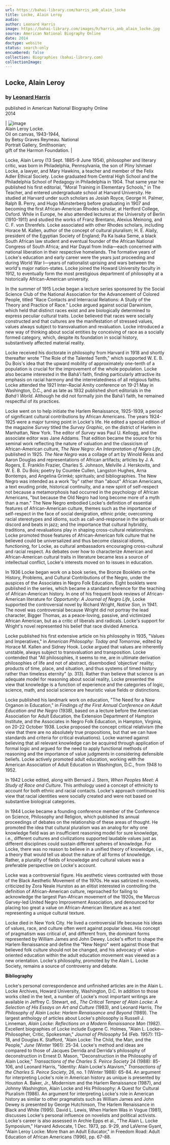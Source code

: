```yaml
---
url: https://bahai-library.com/harris_anb_alain_locke
title: Locke, Alain Leroy
audio: 
author: Leonard Harris
image: https://bahai-library.com/images/h/harris_anb_alain_locke.jpg
source: American National Biography Online
date: 2014
doctype: website
status: search-only
encumbered: false
collection: Biographies (bahai-library.com)
collectionImage: 
---
```



## Locke, Alain Leroy

### by [Leonard Harris](https://bahai-library.com/author/Leonard+Harris)

published in American National Biography Online  
2014


| ![image](https://bahai-library.com/images/h/harris_anb_alain_locke.jpg)  
Alain Leroy Locke.  
Oil on canvas, 1943-1944,  
by Betsy Graves Reyneau. National  
Portrait Gallery, Smithsonian;  
gift of the Harmon Foundation. |

Locke, Alain Leroy (13 Sept. 1885-9 June 1954), philosopher and literary critic, was born in Philadelphia, Pennsylvania, the son of Pliny Ishmael Locke, a lawyer, and Mary Hawkins, a teacher and member of the Felix Adler Ethical Society. Locke graduated from Central High School and the Philadelphia School of Pedagogy in Philadelphia in 1904. That same year he published his first editorial, "Moral Training in Elementary Schools," in The Teacher, and entered undergraduate school at Harvard University. He studied at Harvard under such scholars as Josiah Royce, George H. Palmer, Ralph B. Perry, and Hugo Münsterberg before graduating in 1907 and becoming the first African-American Rhodes scholar, at Hertford College, Oxford. While in Europe, he also attended lectures at the University of Berlin (1910-1911) and studied the works of Franz Brentano, Alexius Meinong, and C. F. von Ehrenfels. Locke associated with other Rhodes scholars, including Horace M. Kallen, author of the concept of cultural pluralism; H. E. Alaily, president of the Egyptian Society of England; Pa Ka Isaka Seme, a black South African law student and eventual founder of the African National Congress of South Africa; and Har Dayal from India—each concerned with national liberation in their respective homelands. The formative years of Locke's education and early career were the years just proceeding and during World War I—years of nationalist uprising and wars between the world's major nation-states. Locke joined the Howard University faculty in 1912, to eventually form the most prestigious department of philosophy at a historically African-American university.

In the summer of 1915 Locke began a lecture series sponsored by the Social Science Club of the National Association for the Advancement of Colored People, titled "Race Contacts and Interracial Relations: A Study of the Theory and Practice of Race." Locke argued against social Darwinism, which held that distinct races exist and are biologically determined to express peculiar cultural traits. Locke believed that races were socially constructed and that cultures are the manifestation of stressed values, values always subject to transvaluation and revaluation. Locke introduced a new way of thinking about social entities by conceiving of race as a socially formed category, which, despite its foundation in social history, substantively affected material reality.

Locke received his doctorate in philosophy from Harvard in 1918 and shortly thereafter wrote "The Role of the Talented Tenth," which supported W. E. B. Du Bois's idea that the upward mobility of approximately one-tenth of a population is crucial for the improvement of the whole population. Locke also became interested in the Bahá'í faith, finding particularly attractive its emphasis on racial harmony and the interrelatedness of all religious faiths. Locke attended the 1921 Inter-Racial Amity conference on 19-21 May in Washington, D.C., and as late as 1932 published short editorials in the _Bahá'í World_. Although he did not formally join the Bahá'í faith, he remained respectful of its practices.

Locke went on to help initiate the Harlem Renaissance, 1925-1939, a period of significant cultural contributions by African Americans. The years 1924-1925 were a major turning point in Locke's life. He edited a special edition of the magazine _Survey_ titled the _Survey Graphic_, on the district of Harlem in Manhattan, New York. The editor of _Survey_ was Paul U. Kellogg, and the associate editor was Jane Addams. That edition became the source for his seminal work reflecting the nature of valuation and the classicism of African-American culture, _The New Negro: An Interpretation of Negro Life_, published in 1925. _The New Negro_ was a collage of art by Winold Reiss and Aaron Douglas and representations of African artifacts; articles by J. A. Rogers, E. Franklin Frazier, Charles S. Johnson, Melville J. Herskovits, and W. E. B. Du Bois; poetry by Countée Cullen, Langston Hughes, Arna Bontemps, and Angelina Grimké; spirituals; and bibliographies. The New Negro was intended as a work "by" rather than "about" African Americans, a text exuding pride, historical continuity, and a new spirit of self-respect not because a metamorphosis had occurred in the psychology of African Americans, "but because the Old Negro had long become more of a myth than a man." The New Negro embodied Locke's definition of essential features of African-American culture, themes such as the importance of self-respect in the face of social denigration, ethnic pride; overcoming racial stereotypes and idioms, such as call-and-response in the spirituals or discord and beats in jazz; and the importance that cultural hybridity, traditions, and revaluations play in shaping cross-cultural relationships. Locke promoted those features of African-American folk culture that he believed could be universalized and thus become classical idioms, functioning, for Locke, as cultural ambassadors encouraging cross-cultural and racial respect. As debates over how to characterize American and African-American cultural traits in literature became less a source of intellectual conflict, Locke's interests moved on to issues in education.

In 1936 Locke began work on a book series, the Bronze Booklets on the History, Problems, and Cultural Contributions of the Negro, under the auspices of the Associates in Negro Folk Education. Eight booklets were published in the series, which became a standard reference for the teaching of African-American history. In one of his frequent book reviews of African-American literature for _Opportunity: A Journal of Negro Life_, Locke supported the controversial novel by Richard Wright, _Native Son_, in 1941. The novel was controversial because Wright did not portray the lead character, Bigger Thomas, as a peace-loving, passive, and victimized African American, but as a critic of liberals and radicals. Locke's support for Wright's novel represented his belief that race divided America.

Locke published his first extensive article on his philosophy in 1935, "Values and Imperatives," in _American Philosophy: Today and Tomorrow_, edited by Horace M. Kallen and Sidney Hook. Locke argued that values are inherently unstable, always subject to transvaluation and transposition. Locke contended that "All philosophies, it seems to me, are in ultimate derivation philosophies of life and not of abstract, disembodied 'objective' reality; products of time, place, and situation, and thus systems of timed history rather than timeless eternity" (p. 313). Rather than believe that science is an adequate model for reasoning about social reality, Locke presented the view that knowledge is a function of experience and the categories of logic, science, math, and social science are heuristic value fields or distinctions.

Locke published his landmark work on education, "The Need for a New Organon in Education," in _Findings of the First Annual Conference on Adult Education and the Negro_ (1938), based on a lecture before the American Association for Adult Education, the Extension Department of Hampton Institute, and the Associates in Negro Folk Education, in Hampton, Virginia, on 20-22 October 1938. Locke proposed the concept critical relativism (the view that there are no absolutely true propositions, but that we can have standards and criteria for critical evaluations). Locke warned against believing that all relevant knowledge can be acquired through application of formal logic and argued for the need to apply functional methods of reasoning and the importance of value judgments in considering defensible beliefs. Locke actively promoted adult education, working with the American Association of Adult Education in Washington, D.C., from 1948 to 1952.

In 1942 Locke edited, along with Bernard J. Stern, _When Peoples Meet: A Study of Race and Culture_. This anthology used a concept of ethnicity to account for both ethnic and racial contacts. Locke's approach continued his view that racial identities were socially created and were not based on substantive biological categories.

In 1944 Locke became a founding conference member of the Conference on Science, Philosophy and Religion, which published its annual proceedings of debates on the relationship of these areas of thought. He promoted the idea that cultural pluralism was an analog for why one knowledge field was an insufficient reasoning model for sure knowledge, i.e., different cultures and civilizations supported laudable values just as different disciplines could sustain different spheres of knowledge. For Locke, there was no reason to believe in a unified theory of knowledge, i.e., a theory that would tell us about the nature of all forms of knowledge. Rather, a plurality of fields of knowledge and cultural values was a preferable perspective on Locke's account.

Locke was a controversial figure. His aesthetic views contrasted with those of the Black Aesthetic Movement of the 1970s. He was satirized in novels, criticized by Zora Neale Hurston as an elitist interested in controlling the definition of African-American culture, reproached for failing to acknowledge the largest Pan-African movement of the 1920s, the Marcus Garvey-led United Negro Improvement Association, and denounced for placing too great a value on African-American literature as a text representing a unique cultural texture.

Locke died in New York City. He lived a controversial life because his ideas of values, race, and culture often went against popular ideas. His concept of pragmatism was critical of, and different from, the dominant forms represented by William James and John Dewey. Locke's effort to shape the Harlem Renaissance and define the "New Negro" went against those that believed folk culture should not be changed, and his advocacy of value-oriented education within the adult education movement was viewed as a new orientation. Locke's philosophy, promoted by the Alain L. Locke Society, remains a source of controversy and debate.

**Bibliography**

Locke's personal correspondence and unfinished articles are in the Alain L. Locke Archives, Howard University, Washington, D.C. In addition to those works cited in the text, a number of Locke's most important writings are available in Jeffrey C. Stewart, ed., _The Critical Temper of Alain Locke: A Selection of His Essays on Art and Culture_ (1983), and Leonard Harris, _The Philosophy of Alain Locke: Harlem Renaissance and Beyond_ (1989). The largest anthology of articles about Locke's philosophy is Russell J. Linneman, _Alain Locke: Reflections on a Modern Renaissance Man_ (1982). Excellent biographies of Locke include Eugene C. Holmes, "Alain L. Locke—Philosopher, Critic, Spokesman," _Journal of Philosophy_ 54 (Feb. 1957): 113-18, and Douglas K. Stafford, "Alain Locke: The Child, the Man, and the People," _June_ (Winter 1961): 25-34. Locke's method and ideas are compared to those of Jacques Derrida and Derrida's philosophy of deconstruction in Ernest D. Mason, "Deconstruction in the Philosophy of Alain Locke," _Transactions of the Charles S. Peirce Society_ 24 (1988): 85-106, and Leonard Harris, "Identity: Alain Locke's Atavism," _Transactions of the Charles S. Peirce Society_, 26, no. 1 (Winter 1988): 65-84. An argument for interpreting Locke's role in American history as unique is presented by Houston A. Baker, Jr., Modernism and the Harlem Renaissance (1987), and Johnny Washington, Alain Locke and His Philosophy: A Quest for Cultural Pluralism (1986). An argument for interpreting Locke's role in American history as similar to other pragmatists such as William James and John Dewey is presented by George Hutchinson, The Harlem Renaissance in Black and White (1995). David L. Lewis, When Harlem Was in Vogue (1981), discusses Locke's personal influence on novelists and political activists. Locke's career is also assessed in Archie Epps et al., "The Alain L. Locke Symposium," Harvard Advocate, 1 Dec. 1973, pp. 9-29, and LaVerne Gyant, "Alain Leroy Locke: More than an Adult Educator," in Freedom Road: Adult Education of African Americans (1996), pp. 67-88.